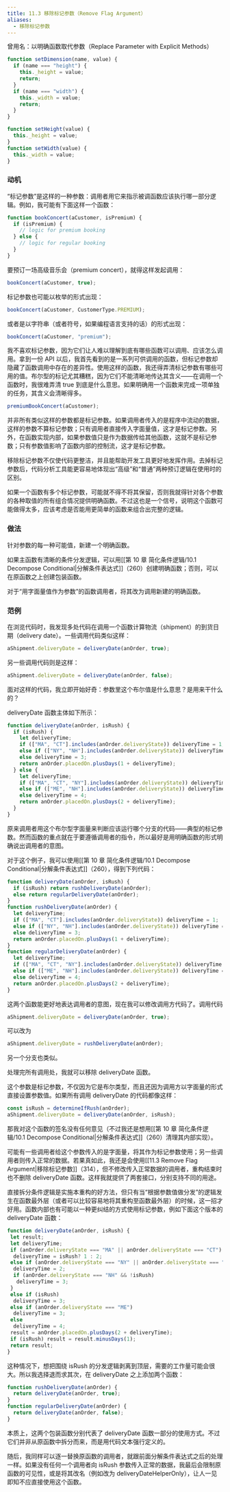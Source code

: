 ```yaml
---
title: 11.3 移除标记参数（Remove Flag Argument）
aliases:
  - 移除标记参数
---
```


曾用名：以明确函数取代参数（Replace Parameter with Explicit Methods）

```js
function setDimension(name, value) {
  if (name === "height") {
    this._height = value;
    return;
  }
  if (name === "width") {
    this._width = value;
    return;
  }
}

function setHeight(value) {
  this._height = value;
}
function setWidth(value) {
  this._width = value;
}
```

### 动机

“标记参数”是这样的一种参数：调用者用它来指示被调函数应该执行哪一部分逻辑。例如，我可能有下面这样一个函数：

```js
function bookConcert(aCustomer, isPremium) {
  if (isPremium) {
    // logic for premium booking
  } else {
    // logic for regular booking
  }
}
```

要预订一场高级音乐会（premium concert），就得这样发起调用：

```js
bookConcert(aCustomer, true);
```

标记参数也可能以枚举的形式出现：

```js
bookConcert(aCustomer, CustomerType.PREMIUM);
```

或者是以字符串（或者符号，如果编程语言支持的话）的形式出现：

```js
bookConcert(aCustomer, "premium");
```

我不喜欢标记参数，因为它们让人难以理解到底有哪些函数可以调用、应该怎么调用。拿到一份 API 以后，我首先看到的是一系列可供调用的函数，但标记参数却隐藏了函数调用中存在的差异性。使用这样的函数，我还得弄清标记参数有哪些可用的值。布尔型的标记尤其糟糕，因为它们不能清晰地传达其含义——在调用一个函数时，我很难弄清 true 到底是什么意思。如果明确用一个函数来完成一项单独的任务，其含义会清晰得多。

```js
premiumBookConcert(aCustomer);
```

并非所有类似这样的参数都是标记参数。如果调用者传入的是程序中流动的数据，这样的参数不算标记参数；只有调用者直接传入字面量值，这才是标记参数。另外，在函数实现内部，如果参数值只是作为数据传给其他函数，这就不是标记参数；只有参数值影响了函数内部的控制流，这才是标记参数。

移除标记参数不仅使代码更整洁，并且能帮助开发工具更好地发挥作用。去掉标记参数后，代码分析工具能更容易地体现出“高级”和“普通”两种预订逻辑在使用时的区别。

如果一个函数有多个标记参数，可能就不得不将其保留，否则我就得针对各个参数的各种取值的所有组合情况提供明确函数。不过这也是一个信号，说明这个函数可能做得太多，应该考虑是否能用更简单的函数来组合出完整的逻辑。

### 做法

针对参数的每一种可能值，新建一个明确函数。

如果主函数有清晰的条件分发逻辑，可以用[[第 10 章 简化条件逻辑/10.1 Decompose Conditional|分解条件表达式]]（260）创建明确函数；否则，可以在原函数之上创建包装函数。

对于“用字面量值作为参数”的函数调用者，将其改为调用新建的明确函数。

### 范例

在浏览代码时，我发现多处代码在调用一个函数计算物流（shipment）的到货日期（delivery date）。一些调用代码类似这样：

```js
aShipment.deliveryDate = deliveryDate(anOrder, true);
```

另一些调用代码则是这样：

```js
aShipment.deliveryDate = deliveryDate(anOrder, false);
```

面对这样的代码，我立即开始好奇：参数里这个布尔值是什么意思？是用来干什么的？

deliveryDate 函数主体如下所示：

```js
function deliveryDate(anOrder, isRush) {
  if (isRush) {
    let deliveryTime;
    if (["MA", "CT"].includes(anOrder.deliveryState)) deliveryTime = 1;
    else if (["NY", "NH"].includes(anOrder.deliveryState)) deliveryTime = 2;
    else deliveryTime = 3;
    return anOrder.placedOn.plusDays(1 + deliveryTime);
  } else {
    let deliveryTime;
    if (["MA", "CT", "NY"].includes(anOrder.deliveryState)) deliveryTime = 2;
    else if (["ME", "NH"].includes(anOrder.deliveryState)) deliveryTime = 3;
    else deliveryTime = 4;
    return anOrder.placedOn.plusDays(2 + deliveryTime);
  }
}
```

原来调用者用这个布尔型字面量来判断应该运行哪个分支的代码——典型的标记参数。然而函数的重点就在于要遵循调用者的指令，所以最好是用明确函数的形式明确说出调用者的意图。

对于这个例子，我可以使用[[第 10 章 简化条件逻辑/10.1 Decompose Conditional|分解条件表达式]]（260），得到下列代码：

```js
function deliveryDate(anOrder, isRush) {
  if (isRush) return rushDeliveryDate(anOrder);
  else return regularDeliveryDate(anOrder);
}
function rushDeliveryDate(anOrder) {
  let deliveryTime;
  if (["MA", "CT"].includes(anOrder.deliveryState)) deliveryTime = 1;
  else if (["NY", "NH"].includes(anOrder.deliveryState)) deliveryTime = 2;
  else deliveryTime = 3;
  return anOrder.placedOn.plusDays(1 + deliveryTime);
}
function regularDeliveryDate(anOrder) {
  let deliveryTime;
  if (["MA", "CT", "NY"].includes(anOrder.deliveryState)) deliveryTime = 2;
  else if (["ME", "NH"].includes(anOrder.deliveryState)) deliveryTime = 3;
  else deliveryTime = 4;
  return anOrder.placedOn.plusDays(2 + deliveryTime);
}
```

这两个函数能更好地表达调用者的意图，现在我可以修改调用方代码了。调用代码

```js
aShipment.deliveryDate = deliveryDate(anOrder, true);
```

可以改为

```js
aShipment.deliveryDate = rushDeliveryDate(anOrder);
```

另一个分支也类似。

处理完所有调用处，我就可以移除 deliveryDate 函数。

这个参数是标记参数，不仅因为它是布尔类型，而且还因为调用方以字面量的形式直接设置参数值。如果所有调用 deliveryDate 的代码都像这样：

```js
const isRush = determineIfRush(anOrder);
aShipment.deliveryDate = deliveryDate(anOrder, isRush);
```

那我对这个函数的签名没有任何意见（不过我还是想用[[第 10 章 简化条件逻辑/10.1 Decompose Conditional|分解条件表达式]]（260）清理其内部实现）。

可能有一些调用者给这个参数传入的是字面量，将其作为标记参数使用；另一些调用者则传入正常的数据。若果真如此，我还是会使用[[11.3 Remove Flag Argument|移除标记参数]]（314），但不修改传入正常数据的调用者，重构结束时也不删除 deliveryDate 函数。这样我就提供了两套接口，分别支持不同的用途。

直接拆分条件逻辑是实施本重构的好方法，但只有当“根据参数值做分发”的逻辑发生在函数最外层（或者可以比较容易地将其重构至函数最外层）的时候，这一招才好用。函数内部也有可能以一种更纠结的方式使用标记参数，例如下面这个版本的 deliveryDate 函数：

```js
function deliveryDate(anOrder, isRush) {
 let result;
 let deliveryTime;
 if (anOrder.deliveryState === "MA" || anOrder.deliveryState === "CT")
  deliveryTime = isRush? 1 : 2;
 else if (anOrder.deliveryState === "NY" || anOrder.deliveryState === "NH") {
  deliveryTime = 2;
  if (anOrder.deliveryState === "NH" && !isRush)
   deliveryTime = 3;
 }
 else if (isRush)
  deliveryTime = 3;
 else if (anOrder.deliveryState === "ME")
  deliveryTime = 3;
 else
  deliveryTime = 4;
 result = anOrder.placedOn.plusDays(2 + deliveryTime);
 if (isRush) result = result.minusDays(1);
 return result;
}
```

这种情况下，想把围绕 isRush 的分发逻辑剥离到顶层，需要的工作量可能会很大。所以我选择退而求其次，在 deliveryDate 之上添加两个函数：

```js
function rushDeliveryDate(anOrder) {
  return deliveryDate(anOrder, true);
}
function regularDeliveryDate(anOrder) {
  return deliveryDate(anOrder, false);
}
```

本质上，这两个包装函数分别代表了 deliveryDate 函数一部分的使用方式。不过它们并非从原函数中拆分而来，而是用代码文本强行定义的。

随后，我同样可以逐一替换原函数的调用者，就跟前面分解条件表达式之后的处理一样。如果没有任何一个调用者向 isRush 参数传入正常的数据，我最后会限制原函数的可见性，或是将其改名（例如改为 deliveryDateHelperOnly），让人一见即知不应直接使用这个函数。